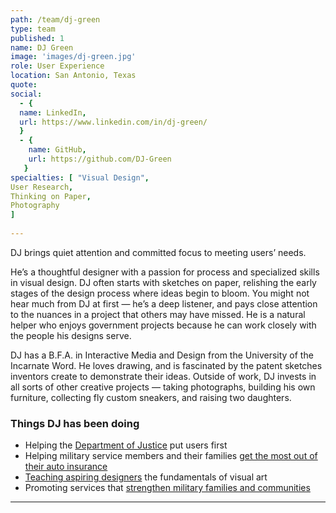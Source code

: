 ```yaml
---
path: /team/dj-green
type: team
published: 1
name: DJ Green
image: 'images/dj-green.jpg'
role: User Experience
location: San Antonio, Texas
quote: 
social: 
  - {
  name: LinkedIn,
  url: https://www.linkedin.com/in/dj-green/
  }
  - {
    name: GitHub,
    url: https://github.com/DJ-Green
   }
specialties: [ "Visual Design",
User Research,
Thinking on Paper,
Photography
]
  
---
```


DJ brings quiet attention and committed focus to meeting users’ needs.

He’s a thoughtful designer with a passion for process and specialized skills in visual design. DJ often starts with sketches on paper, relishing the early stages of the design process where ideas begin to bloom. You might not hear much from DJ at first — he’s a deep listener, and pays close attention to the nuances in a project that others may have missed. He is a natural helper who enjoys government projects because he can work closely with the people his designs serve. 

DJ has a B.F.A. in Interactive Media and Design from the University of the Incarnate Word. He loves drawing, and is fascinated by the patent sketches inventors create to demonstrate their ideas. Outside of work, DJ invests in all sorts of other creative projects — taking photographs, building his own furniture, collecting fly custom sneakers, and raising two daughters.  




### Things DJ has been doing
* Helping the [Department of Justice](https://www.justice.gov/) put users first
* Helping military service members and their families [get the most out of their auto insurance](https://www.usaa.com/)
* [Teaching aspiring designers](https://www.uiw.edu/index.html) the fundamentals of visual art
* Promoting services that [strengthen military families and communities](https://www.jbsa.mil/Resources/Military-Family-Readiness/) 

-------------------------------
